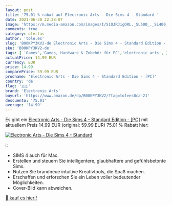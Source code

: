 ```yaml
---
layout: post
title: '75.01 % rabat auf Electronic Arts - Die Sims 4 - Standard '
date: 2021-06-30 22:28:07
image: 'https://m.media-amazon.com/images/I/51OJRJigORL._SL500_._SL400_.jpg'
comments: true
category: ofertas
author: 'tole.es'
slug: 'B00KPY3KV2-de Electronic Arts - Die Sims 4 - Standard Edition - [PC]'
sku: 'B00KPY3KV2-de'
tags: [ 'Games','Games, Hardware & Zubehör für PC','electronic arts', ]
actualPrice: 14.99 EUR
currency: EUR
price: 14.99
comparePrice: 59.99 EUR
prodname: 'Electronic Arts - Die Sims 4 - Standard Edition - [PC]'
country: 'de'
flag: '🇩🇪'
brand: 'Electronic Arts'
buyurl: 'https://www.amazon.de/dp/B00KPY3KV2/?tag=tolees0ca-21'
descuento: '75.01'
average: '14.99'
---
```


Es gibt ein [Electronic Arts - Die Sims 4 - Standard Edition - [PC]](https://www.amazon.de/dp/B00KPY3KV2/?tag=tolees0ca-21) mit aktuellem Preis 14.99 EUR (original: 59.99 EUR) 75.01 % Rabatt hier:

[![Electronic Arts - Die Sims 4 - Standard ](https://m.media-amazon.com/images/I/51OJRJigORL._SL500_._SL400_.jpg)](https://www.amazon.de/dp/B00KPY3KV2/?tag=tolees0ca-21)

ℹ️:

- SIMS 4 auch für Mac.
- Erstellen und steuern Sie intelligentere, glaubhaftere und gefühlsbetonte Sims.
- Nutzen Sie brandneue intuitive Kreativtools, die Spaß machen.
- Erschaffen und erforschen Sie ein Leben voller bedeutender Möglichkeiten.
- Cover-Bild kann abweichen.

[🛒 kauf es hier!!](https://www.amazon.de/dp/B00KPY3KV2/?tag=tolees0ca-21)
